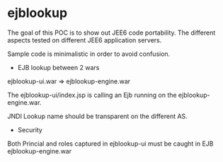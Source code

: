 ejblookup
=========

The goal of this POC is to show out JEE6 code portability.
The different aspects tested on different JEE6 application servers.

Sample code is minimalistic in order to avoid confusion.

* EJB lookup between 2 wars

ejblookup-ui.war  =>  ejblookup-engine.war

The ejblookup-ui/index.jsp is calling an Ejb running on the ejblookup-engine.war.

JNDI Lookup name should be transparent on the different AS.

* Security

Both Princial and roles captured in ejblookup-ui must be caught in EJB ejblookup-engine.war






